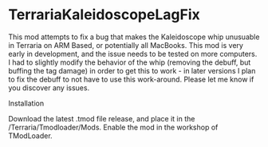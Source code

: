 # TerrariaKaleidoscopeLagFix

This mod attempts to fix a bug that makes the Kaleidoscope whip unusuable in Terraria on ARM Based, or potentially all MacBooks. This mod is very early in development, and the issue needs to be tested on more computers. I had to slightly modify the behavior of the whip (removing the debuff, but buffing the tag damage) in order to get this to work - in later versions I plan to fix the debuff to not have to use this work-around. Please let me know if you discover any issues.

Installation

Download the latest .tmod file release, and place it in the /Terraria/Tmodloader/Mods. Enable the mod in the workshop of TModLoader.
